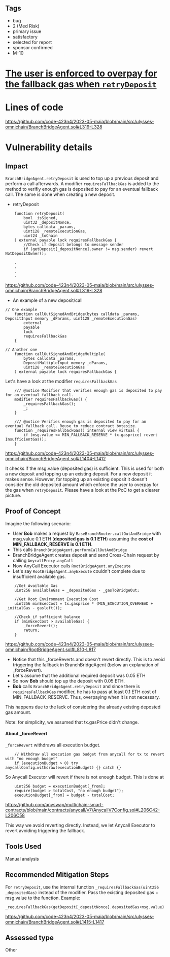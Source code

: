 ## Tags

- bug
- 2 (Med Risk)
- primary issue
- satisfactory
- selected for report
- sponsor confirmed
- M-10

# [The user is enforced to overpay for the fallback gas when `retryDeposit`](https://github.com/code-423n4/2023-05-maia-findings/issues/710) 

# Lines of code

https://github.com/code-423n4/2023-05-maia/blob/main/src/ulysses-omnichain/BranchBridgeAgent.sol#L319-L328


# Vulnerability details

## Impact
`BranchBridgeAgent.retryDeposit` is used to top up a previous deposit and perform a call afterwards.  A modifier `requiresFallbackGas` is added to the method to verifiy enough gas is deposited to pay for an eventual fallback call. The same is done when creating a new deposit.

- retryDeposit
```
	function retryDeposit(
		bool _isSigned,
		uint32 _depositNonce,
		bytes calldata _params,
		uint128 _remoteExecutionGas,
		uint24 _toChain
	) external payable lock requiresFallbackGas {
		//Check if deposit belongs to message sender
		if (getDeposit[_depositNonce].owner != msg.sender) revert NotDepositOwner();

	.
	.
	.
	.
```
https://github.com/code-423n4/2023-05-maia/blob/main/src/ulysses-omnichain/BranchBridgeAgent.sol#L319-L328

- An example of a new deposit/call
```solidity
// One example
    function callOutSignedAndBridge(bytes calldata _params, DepositInput memory _dParams, uint128 _remoteExecutionGas)
        external
        payable
        lock
        requiresFallbackGas
    {

// Another one
    function callOutSignedAndBridgeMultiple(
        bytes calldata _params,
        DepositMultipleInput memory _dParams,
        uint128 _remoteExecutionGas
    ) external payable lock requiresFallbackGas {

```


Let's have a look at the modifier `requiresFallbackGas`
```
    /// @notice Modifier that verifies enough gas is deposited to pay for an eventual fallback call.
    modifier requiresFallbackGas() {
        _requiresFallbackGas();
        _;
    }

    /// @notice Verifies enough gas is deposited to pay for an eventual fallback call. Reuse to reduce contract bytesize.
    function _requiresFallbackGas() internal view virtual {
        if (msg.value <= MIN_FALLBACK_RESERVE * tx.gasprice) revert InsufficientGas();
    }
```
https://github.com/code-423n4/2023-05-maia/blob/main/src/ulysses-omnichain/BranchBridgeAgent.sol#L1404-L1412

It checks if the msg.value (deposited gas) is sufficient. This is used for both a new deposit and topping up an existing deposit. For a new deposit it makes sense. However, for topping up an existing deposit it doesn't consider the old deposited amount which enforce the user to overpay for the gas when `retryDeposit`. Please have a look at the PoC to get a clearer picture.


## Proof of Concept

Imagine the following scenario:
- User **Bob** makes a request by `BaseBranchRouter.callOutAndBridge` with msg.value 0.1 ETH (**deposited gas is 0.1 ETH**) assuming the **cost of MIN_FALLBACK_RESERVE is 0.1 ETH**.
- This calls `BranchBridgeAgent.performCallOutAndBridge` 
- BranchBridgeAgent creates deposit and send Cross-Chain request by calling `AnycallProxy.anyCall`
- Now AnyCall Executor calls `RootBridgeAgent.anyExecute`
- Let's say `RootBridgeAgent.anyExecute` couldn't complete due to insufficient available gas.
```solidity
	//Get Available Gas
	uint256 availableGas = _depositedGas - _gasToBridgeOut;

	//Get Root Environment Execution Cost
	uint256 minExecCost = tx.gasprice * (MIN_EXECUTION_OVERHEAD + _initialGas - gasleft());

	//Check if sufficient balance
	if (minExecCost > availableGas) {
		_forceRevert();
		return;
	}
```
https://github.com/code-423n4/2023-05-maia/blob/main/src/ulysses-omnichain/RootBridgeAgent.sol#L810-L817

- Notice that this _forceReverts and doesn't revert directly. This is to avoid triggering the fallback in BranchBridgeAgent (below an explanation of _forceRevert).
- Let's assume that the additional required deposit was 0.05 ETH
- So now  **Bob** should top up the deposit with 0.05 ETH.
- **Bob** calls `BranchBridgeAgent.retryDeposit` and since there is `requiresFallbackGas` modifier, he has to pass at least 0.1 ETH cost of MIN_FALLBACK_RESERVE. Thus, overpaying when it is not necessary.

This happens due to the lack of considering the already existing deposted gas amount.

Note: for simplicity, we assumed that tx.gasPrice didn't change.


#### About _forceRevert
`_forceRevert` withdraws all execution budget.
```
	// Withdraw all execution gas budget from anycall for tx to revert with "no enough budget"
	if (executionBudget > 0) try anycallConfig.withdraw(executionBudget) {} catch {}
```

So Anycall Executor will revert if there is not enough budget. This is done at 
```solidity
	uint256 budget = executionBudget[_from];
	require(budget > totalCost, "no enough budget");
	executionBudget[_from] = budget - totalCost;
```
https://github.com/anyswap/multichain-smart-contracts/blob/main/contracts/anycall/v7/AnycallV7Config.sol#L206C42-L206C58

This way we avoid reverting directly. Instead, we let Anycall Executor to revert avoiding triggering the fallback.

## Tools Used
Manual analysis

## Recommended Mitigation Steps


For  `retryDeposit`, use the internal function `_requiresFallbackGas(uint256 _depositedGas)` instead of the modifier. Pass the existing deposited gas + msg.value to the function.
Example:
```solidity
_requiresFallbackGas(getDeposit[_depositNonce].depositedGas+msg.value)
```

https://github.com/code-423n4/2023-05-maia/blob/main/src/ulysses-omnichain/BranchBridgeAgent.sol#L1415-L1417


## Assessed type

Other